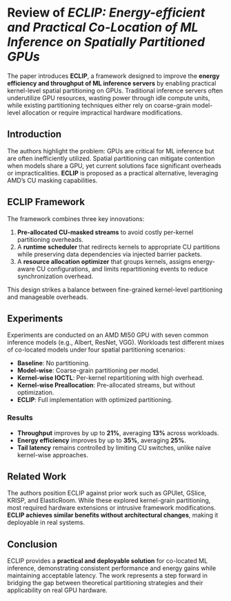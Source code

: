 # Review of *ECLIP: Energy-efficient and Practical Co-Location of ML Inference on Spatially Partitioned GPUs*

The paper introduces **ECLIP**, a framework designed to improve the **energy efficiency and throughput of ML inference servers** by enabling practical kernel-level spatial partitioning on GPUs. Traditional inference servers often underutilize GPU resources, wasting power through idle compute units, while existing partitioning techniques either rely on coarse-grain model-level allocation or require impractical hardware modifications.

## Introduction
The authors highlight the problem: GPUs are critical for ML inference but are often inefficiently utilized. Spatial partitioning can mitigate contention when models share a GPU, yet current solutions face significant overheads or impracticalities. **ECLIP** is proposed as a practical alternative, leveraging AMD’s CU masking capabilities.

## ECLIP Framework
The framework combines three key innovations:
1. **Pre-allocated CU-masked streams** to avoid costly per-kernel partitioning overheads.  
2. A **runtime scheduler** that redirects kernels to appropriate CU partitions while preserving data dependencies via injected barrier packets.  
3. A **resource allocation optimizer** that groups kernels, assigns energy-aware CU configurations, and limits repartitioning events to reduce synchronization overhead.  

This design strikes a balance between fine-grained kernel-level partitioning and manageable overheads.

## Experiments
Experiments are conducted on an AMD MI50 GPU with seven common inference models (e.g., Albert, ResNet, VGG). Workloads test different mixes of co-located models under four spatial partitioning scenarios:  
- **Baseline**: No partitioning.  
- **Model-wise**: Coarse-grain partitioning per model.  
- **Kernel-wise IOCTL**: Per-kernel repartitioning with high overhead.  
- **Kernel-wise Preallocation**: Pre-allocated streams, but without optimization.  
- **ECLIP**: Full implementation with optimized partitioning.  

### Results
- **Throughput** improves by up to **21%**, averaging **13%** across workloads.  
- **Energy efficiency** improves by up to **35%**, averaging **25%**.  
- **Tail latency** remains controlled by limiting CU switches, unlike naïve kernel-wise approaches.  

## Related Work
The authors position ECLIP against prior work such as GPUlet, GSlice, KRISP, and ElasticRoom. While these explored kernel-grain partitioning, most required hardware extensions or intrusive framework modifications. **ECLIP achieves similar benefits without architectural changes**, making it deployable in real systems.

## Conclusion
ECLIP provides a **practical and deployable solution** for co-located ML inference, demonstrating consistent performance and energy gains while maintaining acceptable latency. The work represents a step forward in bridging the gap between theoretical partitioning strategies and their applicability on real GPU hardware.
